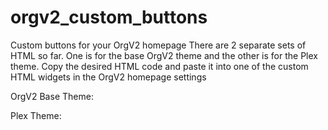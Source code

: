 # orgv2_custom_buttons
Custom buttons for your OrgV2 homepage
There are 2 separate sets of HTML so far. One is for the base OrgV2 theme and the other is for the Plex theme.
Copy the desired HTML code and paste it into one of the custom HTML widgets in the OrgV2 homepage settings

OrgV2 Base Theme:

Plex Theme:
